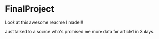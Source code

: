 # FinalProject

Look at this awesome readme I made!!!

Just talked to a source who's promised me more data for article1 in 3 days.
